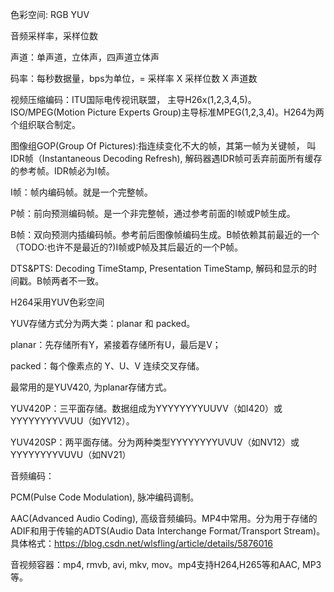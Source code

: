 
色彩空间:  RGB YUV

音频采样率，采样位数

声道：单声道，立体声，四声道立体声

码率：每秒数据量，bps为单位，= 采样率 X 采样位数 X 声道数

视频压缩编码：ITU国际电传视讯联盟， 主导H26x(1,2,3,4,5)。 ISO/MPEG(Motion Picture Experts Group)主导标准MPEG(1,2,3,4)。H264为两个组织联合制定。

图像组GOP(Group Of Pictures):指连续变化不大的帧，其第一帧为关键帧， 叫IDR帧（Instantaneous Decoding Refresh), 解码器遇IDR帧可丢弃前面所有缓存的参考帧。IDR帧必为I帧。

I帧：帧内编码帧。就是一个完整帧。

P帧：前向预测编码帧。是一个非完整帧，通过参考前面的I帧或P帧生成。

B帧：双向预测内插编码帧。参考前后图像帧编码生成。B帧依赖其前最近的一个（TODO:也许不是最近的?)I帧或P帧及其后最近的一个P帧。

DTS&PTS: Decoding TimeStamp, Presentation TimeStamp, 解码和显示的时间戳。B帧两者不一致。

H264采用YUV色彩空间

YUV存储方式分为两大类：planar 和 packed。

planar：先存储所有Y，紧接着存储所有U，最后是V；

packed：每个像素点的 Y、U、V 连续交叉存储。

最常用的是YUV420, 为planar存储方式。

YUV420P：三平面存储。数据组成为YYYYYYYYUUVV（如I420）或YYYYYYYYVVUU（如YV12）。

YUV420SP：两平面存储。分为两种类型YYYYYYYYUVUV（如NV12）或YYYYYYYYVUVU（如NV21）

音频编码：

PCM(Pulse Code Modulation), 脉冲编码调制。

AAC(Advanced Audio Coding), 高级音频编码。MP4中常用。分为用于存储的ADIF和用于传输的ADTS(Audio Data Interchange Format/Transport Stream)。具体格式：https://blog.csdn.net/wlsfling/article/details/5876016

音视频容器：mp4, rmvb, avi, mkv, mov。mp4支持H264,H265等和AAC, MP3等。